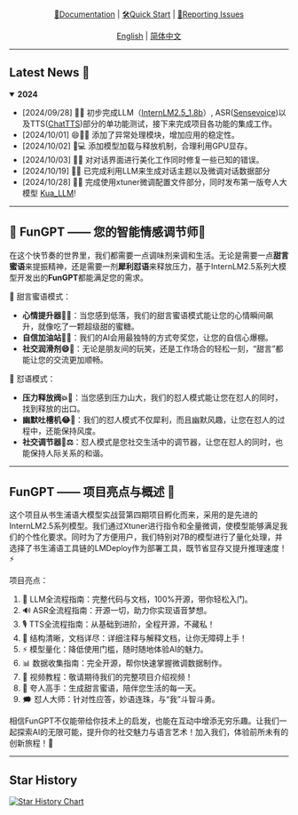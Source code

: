 <div align="center">
  <!-- <img src="Assets/image/FunGPT-logo.svg" width="450"/> -->

[📘Documentation](https://github.com/Alannikos/FunGPT) |
[🛠️Quick Start](https://github.com/Alannikos/FunGPT) |
[🤔Reporting Issues](https://github.com/Alannikos/FunGPT/issues)

  [English](README_en.md) | [简体中文](README_zh.md)
</div>

______________________________________________________________________

## Latest News 🎉

<details open>
<summary><b>2024</b></summary>

- \[2024/09/28\] 👋👋 初步完成LLM（[InternLM2.5_1.8b](https://huggingface.co/internlm/internlm2_5-1_8b-chat)）, ASR([Sensevoice](https://www.modelscope.cn/models/iic/sensevoicesmall))以及TTS([ChatTTS](https://huggingface.co/2Noise/ChatTTS))部分的单功能测试，接下来完成项目各功能的集成工作。
- \[2024/10/01\] 😄🐍✨ 添加了异常处理模块，增加应用的稳定性。
- \[2024/10/02\] 🚀💻 添加模型加载与释放机制，合理利用GPU显存。
- \[2024/10/03\] 🎨🐞 对对话界面进行美化工作同时修复一些已知的错误。
- \[2024/10/19\] 🎉💬 已完成利用LLM来生成对话主题以及微调对话数据部分
- \[2024/10/28\] 🎈🥳 完成使用xtuner微调配置文件部分，同时发布第一版夸人大模型 [Kua_LLM](https://huggingface.co/Alannikos768/Kua_LLM)!


</details>

_____________________________________________________________________


## 🌈 FunGPT —— 您的智能情感调节师🍹

在这个快节奏的世界里，我们都需要一点调味剂来调和生活。无论是需要一点**甜言蜜语**来提振精神，还是需要一剂**犀利怼语**来释放压力，基于InternLM2.5系列大模型开发出的**FunGPT**都能满足您的需求。

🍬 甜言蜜语模式：

- **心情提升器🌟✨**：当您感到低落，我们的甜言蜜语模式能让您的心情瞬间飙升，就像吃了一颗超级甜的蜜糖。
- **自信加油站💪🌈**：我们的AI会用最独特的方式夸奖您，让您的自信心爆棚。
- **社交润滑剂😄🤝**：无论是朋友间的玩笑，还是工作场合的轻松一刻，“甜言”都能让您的交流更加顺畅。

🔪 怼语模式：

- **压力释放阀💥😤**：当您感到压力山大，我们的怼人模式能让您在怼人的同时，找到释放的出口。
- **幽默吐槽机😂👅**：我们的怼人模式不仅犀利，而且幽默风趣，让您在怼人的过程中，还能保持风度。
- **社交调节器🤝⚖️**：怼人模式是您社交生活中的调节器，让您在怼人的同时，也能保持人际关系的和谐。
_____________________________________________________________________


## FunGPT —— 项目亮点与概述 🌟

这个项目从书生浦语大模型实战营第四期项目孵化而来，采用的是先进的InternLM2.5系列模型。我们通过Xtuner进行指令和全量微调，使模型能够满足我们的个性化要求。同时为了方便用户，我们特别对7B的模型进行了量化处理，并选择了书生浦语工具链的LMDeploy作为部署工具，既节省显存又提升推理速度！⚡

项目亮点：
  1. 📖 LLM全流程指南：完整代码与文档，100%开源，带你轻松入门。
  2. 🔊 ASR全流程指南：开源一切，助力你实现语音梦想。
  3. 🎙️ TTS全流程指南：从基础到进阶，全程开源，不藏私！
  4. 📂 结构清晰，文档详尽：详细注释与解释文档，让你无障碍上手！
  5. ⚡ 模型量化：降低使用门槛，随时随地体验AI的魅力。
  6. 📊 数据收集指南：完全开源，帮你快速掌握微调数据制作。
  7. 🎥 视频教程：敬请期待我们的完整项目介绍视频！
  8. 🤗 夸人高手：生成甜言蜜语，陪伴您生活的每一天。
  9. 🗯️ 怼人大师：针对性应答，妙语连珠，与“我”斗智斗勇。


相信FunGPT不仅能带给你技术上的启发，也能在互动中增添无穷乐趣。让我们一起探索AI的无限可能，提升你的社交魅力与语言艺术！加入我们，体验前所未有的创新旅程！🌟

_____________________________________________________________________


## Star History

[![Star History Chart](https://api.star-history.com/svg?repos=Alannikos/FunGPT&type=Date)](https://star-history.com/#Alannikos/FunGPT&Date)